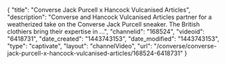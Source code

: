 {
    "title": "Converse Jack Purcell x Hancock Vulcanised Articles",
    "description": "Converse and Hancock Vulcanised Articles partner for a weatherized take on the Converse Jack Purcell sneaker. The British clothiers bring their expertise in ...",
    "channelid": "168524",
    "videoid": "6418731",
    "date_created": "1443743153",
    "date_modified": "1443743153",
    "type": "captivate",
    "layout": "channelVideo",
    "url": "\/converse\/converse-jack-purcell-x-hancock-vulcanised-articles\/168524-6418731"
}